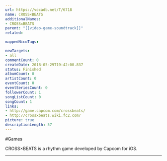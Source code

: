 ```yaml
---
url: https://vocadb.net/T/6718
name: CROSS×BEATS
additionalNames: 
- CROSSxBEATS
parent: "[[video-game-soundtrack]]"
related:

mappedNicoTags:

newTargets:
- all
commentCount: 0
createDate: 2018-05-29T19:42:00.837
status: Finished
albumCount: 0
artistCount: 0
eventCount: 0
eventSeriesCount: 0
followerCount: 1
songListCount: 0
songCount: 1
links: 
- http://game.capcom.com/crossbeats/
- http://crossxbeats.wiki.fc2.com/
picture: true
descriptionLength: 57
---
```


#Games

CROSS×BEATS is a rhythm game developed by Capcom for iOS.

---

